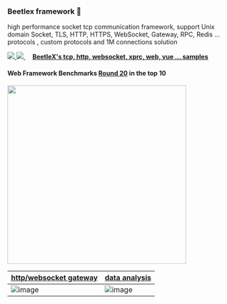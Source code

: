 ### Beetlex framework 👋
high performance socket tcp communication framework, support Unix domain Socket, TLS, HTTP, HTTPS, WebSocket, Gateway, RPC, Redis ... protocols , custom protocols and 1M connections solution

<a href="https://www.nuget.org/packages/BeetleX/" target="_blank"> <img src="https://img.shields.io/nuget/vpre/beetlex?label=BeetleX"> 
							  <img src="https://img.shields.io/nuget/dt/BeetleX">
							  </a>
<img src="https://user-images.githubusercontent.com/2564178/109756382-cde4fa80-7c22-11eb-966b-408978876708.png" height="16">**[BeetleX's tcp, http, websocket, xprc, web, vue ... samples](https://github.com/beetlex-io/BeetleX-Samples)**

####  Web Framework Benchmarks [Round 20](https://www.techempower.com/benchmarks/#section=data-r20&hw=ph&test=composite) in the top 10
<img src="https://user-images.githubusercontent.com/2564178/107942248-eec41380-6fc5-11eb-94e4-410cadc8ae13.png"  width="400" >



| [http/websocket gateway](https://beetlex-io.com/__system/bumblebee/index.html)      | [data analysis](https://beetlex-io.com/bi/) |
| ----------- | ----------- |
| ![image](https://user-images.githubusercontent.com/2564178/146852125-e618490d-ba2e-498e-8e42-c1e6b74af2f6.png)      | ![image](https://user-images.githubusercontent.com/2564178/146852278-6cb585a6-09f5-47df-8f8b-464d5a9ff180.png)       |


<!--
**beetlex-io/beetlex-io** is a ✨ _special_ ✨ repository because its `README.md` (this file) appears on your GitHub profile.

Here are some ideas to get you started:

- 🔭 I’m currently working on ...
- 🌱 I’m currently learning ...
- 👯 I’m looking to collaborate on ...
- 🤔 I’m looking for help with ...
- 💬 Ask me about ...
- 📫 How to reach me: ...
- 😄 Pronouns: ...
- ⚡ Fun fact: ...
-->
